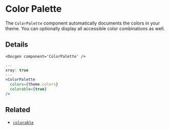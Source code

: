 # Color Palette

The `ColorPalette` component automatically documents the colors in your theme.
You can optionally display all accessible color combinations as well.

## Details

```!jsx
<Docgen component='ColorPalette' />
```

```.jsx
---
xray: true
---
<ColorPalette
  colors={theme.colors}
  colorable={true}
/>
```

## Related

- [`colorable`](https://github.com/jxnblk/colorable)

